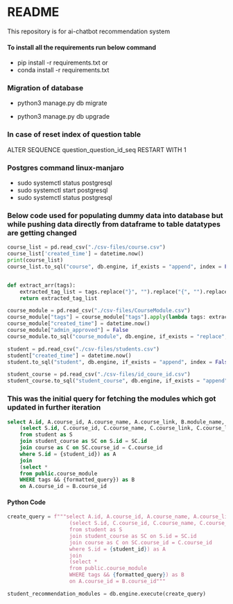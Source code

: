 # README

This repository is for ai-chatbot recommendation system

#### To install all the requirements run below command

- pip install -r requirements.txt
  or
- conda install -r requirements.txt

### Migration of database

- python3 manage.py db migrate

- python3 manage.py db upgrade

### In case of reset index of question table

ALTER SEQUENCE question_question_id_seq RESTART WITH 1

### Postgres command linux-manjaro

- sudo systemctl status postgresql
- sudo systemctl start postgresql
- sudo systemctl status postgresql

### Below code used for populating dummy data into database but while pushing data directly from dataframe to table datatypes are getting changed

```py
course_list = pd.read_csv("./csv-files/course.csv")
course_list['created_time'] = datetime.now()
print(course_list)
course_list.to_sql("course", db.engine, if_exists = "append", index = False)


def extract_arr(tags):
    extracted_tag_list = tags.replace("}", "").replace("{", "").replace('"', '').split(",")
    return extracted_tag_list

course_module = pd.read_csv("./csv-files/CourseModule.csv")
course_module["tags"] = course_module["tags"].apply(lambda tags: extract_arr(tags))
course_module["created_time"] = datetime.now()
course_module["admin_approved"] = False
course_module.to_sql("course_module", db.engine, if_exists = "replace", index = False)

student = pd.read_csv("./csv-files/students.csv")
student["created_time"] = datetime.now()
student.to_sql("student", db.engine, if_exists = "append", index = False)

student_course = pd.read_csv("./csv-files/id_coure_id.csv")
student_course.to_sql("student_course", db.engine, if_exists = "append", index = False)
```

### This was the initial query for fetching the modules which got updated in further iteration

```sql
select A.id, A.course_id, A.course_name, A.course_link, B.module_name, B.module_link from
    (select S.id, C.course_id, C.course_name, C.course_link, C.course_landing_page
    from student as S
    join student_course as SC on S.id = SC.id
    join course as C on SC.course_id = C.course_id
    where S.id = {student_id}) as A
    join
    (select *
    from public.course_module
    WHERE tags && {formatted_query}) as B
    on A.course_id = B.course_id
```

#### Python Code

```py
create_query = f"""select A.id, A.course_id, A.course_name, A.course_link, B.module_name, B.module_link from
                    (select S.id, C.course_id, C.course_name, C.course_link, C.course_landing_page
                    from student as S
                    join student_course as SC on S.id = SC.id
                    join course as C on SC.course_id = C.course_id
                    where S.id = {student_id}) as A
                    join
                    (select *
                    from public.course_module
                    WHERE tags && {formatted_query}) as B
                    on A.course_id = B.course_id"""

student_recommendation_modules = db.engine.execute(create_query)
```
